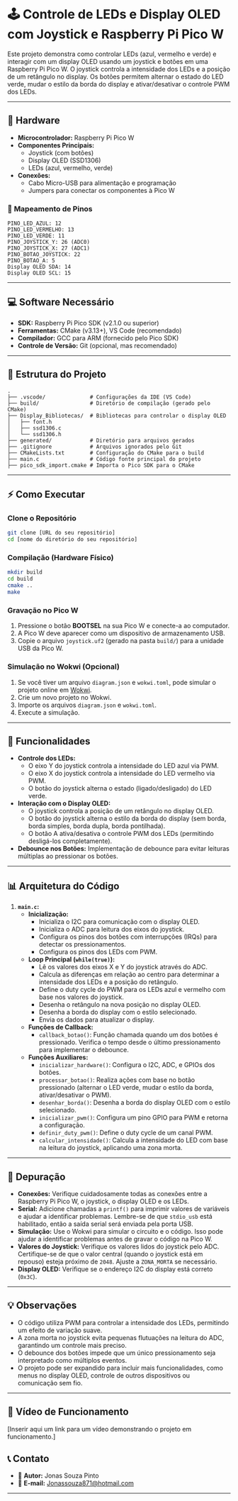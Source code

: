 
# 🕹️ Controle de LEDs e Display OLED com Joystick e Raspberry Pi Pico W

Este projeto demonstra como controlar LEDs (azul, vermelho e verde) e interagir com um display OLED usando um joystick e botões em uma Raspberry Pi Pico W. O joystick controla a intensidade dos LEDs e a posição de um retângulo no display. Os botões permitem alternar o estado do LED verde, mudar o estilo da borda do display e ativar/desativar o controle PWM dos LEDs.

---

## 🔧 **Hardware**

*   **Microcontrolador:** Raspberry Pi Pico W
*   **Componentes Principais:**
    *   Joystick (com botões)
    *   Display OLED (SSD1306)
    *   LEDs (azul, vermelho, verde)
*   **Conexões:**
    *   Cabo Micro-USB para alimentação e programação
    *   Jumpers para conectar os componentes à Pico W

### 📍 **Mapeamento de Pinos**

```
PINO_LED_AZUL: 12
PINO_LED_VERMELHO: 13
PINO_LED_VERDE: 11
PINO_JOYSTICK_Y: 26 (ADC0)
PINO_JOYSTICK_X: 27 (ADC1)
PINO_BOTAO_JOYSTICK: 22
PINO_BOTAO_A: 5
Display OLED SDA: 14
Display OLED SCL: 15
```

---

## 💻 **Software Necessário**

*   **SDK:** Raspberry Pi Pico SDK (v2.1.0 ou superior)
*   **Ferramentas:** CMake (v3.13+), VS Code (recomendado)
*   **Compilador:** GCC para ARM (fornecido pelo Pico SDK)
*   **Controle de Versão:** Git (opcional, mas recomendado)

---

## 📁 **Estrutura do Projeto**

```
.
├── .vscode/              # Configurações da IDE (VS Code)
├── build/                # Diretório de compilação (gerado pelo CMake)
├── Display_Bibliotecas/  # Bibliotecas para controlar o display OLED
│   ├── font.h
│   ├── ssd1306.c
│   └── ssd1306.h
├── generated/            # Diretório para arquivos gerados
├── .gitignore            # Arquivos ignorados pelo Git
├── CMakeLists.txt        # Configuração do CMake para o build
├── main.c                # Código fonte principal do projeto
├── pico_sdk_import.cmake # Importa o Pico SDK para o CMake
```

---

## ⚡ **Como Executar**

### **Clone o Repositório**

```bash
git clone [URL do seu repositório]
cd [nome do diretório do seu repositório]
```

### **Compilação (Hardware Físico)**

```bash
mkdir build
cd build
cmake ..
make
```

### **Gravação no Pico W**

1.  Pressione o botão **BOOTSEL** na sua Pico W e conecte-a ao computador.
2.  A Pico W deve aparecer como um dispositivo de armazenamento USB.
3.  Copie o arquivo `joystick.uf2` (gerado na pasta `build/`) para a unidade USB da Pico W.

### **Simulação no Wokwi (Opcional)**

1.  Se você tiver um arquivo `diagram.json` e `wokwi.toml`, pode simular o projeto online em [Wokwi](https://wokwi.com/).
2.  Crie um novo projeto no Wokwi.
3.  Importe os arquivos `diagram.json` e `wokwi.toml`.
4.  Execute a simulação.

---

## 🚀 **Funcionalidades**

*   **Controle dos LEDs:**
    *   O eixo Y do joystick controla a intensidade do LED azul via PWM.
    *   O eixo X do joystick controla a intensidade do LED vermelho via PWM.
    *   O botão do joystick alterna o estado (ligado/desligado) do LED verde.
*   **Interação com o Display OLED:**
    *   O joystick controla a posição de um retângulo no display OLED.
    *   O botão do joystick alterna o estilo da borda do display (sem borda, borda simples, borda dupla, borda pontilhada).
    *   O botão A ativa/desativa o controle PWM dos LEDs (permitindo desligá-los completamente).
*   **Debounce nos Botões:** Implementação de debounce para evitar leituras múltiplas ao pressionar os botões.

---

## 📊 **Arquitetura do Código**

1.  **`main.c`:**
    *   **Inicialização:**
        *   Inicializa o I2C para comunicação com o display OLED.
        *   Inicializa o ADC para leitura dos eixos do joystick.
        *   Configura os pinos dos botões com interrupções (IRQs) para detectar os pressionamentos.
        *   Configura os pinos dos LEDs com PWM.
    *   **Loop Principal (`while(true)`):**
        *   Lê os valores dos eixos X e Y do joystick através do ADC.
        *   Calcula as diferenças em relação ao centro para determinar a intensidade dos LEDs e a posição do retângulo.
        *   Define o duty cycle do PWM para os LEDs azul e vermelho com base nos valores do joystick.
        *   Desenha o retângulo na nova posição no display OLED.
        *   Desenha a borda do display com o estilo selecionado.
        *   Envia os dados para atualizar o display.
    *   **Funções de Callback:**
        *   `callback_botao()`: Função chamada quando um dos botões é pressionado.  Verifica o tempo desde o último pressionamento para implementar o debounce.
    *   **Funções Auxiliares:**
        *   `inicializar_hardware()`:  Configura o I2C, ADC, e GPIOs dos botões.
        *   `processar_botao()`:  Realiza ações com base no botão pressionado (alternar o LED verde, mudar o estilo da borda, ativar/desativar o PWM).
        *   `desenhar_borda()`:  Desenha a borda do display OLED com o estilo selecionado.
        *   `inicializar_pwm()`:  Configura um pino GPIO para PWM e retorna a configuração.
        *   `definir_duty_pwm()`:  Define o duty cycle de um canal PWM.
        *   `calcular_intensidade()`:  Calcula a intensidade do LED com base na leitura do joystick, aplicando uma zona morta.

---

## 🐛 **Depuração**

*   **Conexões:** Verifique cuidadosamente todas as conexões entre a Raspberry Pi Pico W, o joystick, o display OLED e os LEDs.
*   **Serial:**  Adicione chamadas a `printf()` para imprimir valores de variáveis e ajudar a identificar problemas.  Lembre-se de que `stdio_usb` está habilitado, então a saída serial será enviada pela porta USB.
*   **Simulação:** Use o Wokwi para simular o circuito e o código. Isso pode ajudar a identificar problemas antes de gravar o código na Pico W.
*   **Valores do Joystick:**  Verifique os valores lidos do joystick pelo ADC.  Certifique-se de que o valor central (quando o joystick está em repouso) esteja próximo de `2048`.  Ajuste a `ZONA_MORTA` se necessário.
*   **Display OLED:** Verifique se o endereço I2C do display está correto (`0x3C`).

---

## 💡 Observações

*   O código utiliza PWM para controlar a intensidade dos LEDs, permitindo um efeito de variação suave.
*   A zona morta no joystick evita pequenas flutuações na leitura do ADC, garantindo um controle mais preciso.
*   O debounce dos botões impede que um único pressionamento seja interpretado como múltiplos eventos.
*   O projeto pode ser expandido para incluir mais funcionalidades, como menus no display OLED, controle de outros dispositivos ou comunicação sem fio.

---


## 🔗 **Vídeo de Funcionamento**

[Inserir aqui um link para um vídeo demonstrando o projeto em funcionamento.]

## 📞 **Contato**

*   👤 **Autor:** Jonas Souza Pinto
*   📧 **E-mail:** Jonassouza871@hotmail.com

---
```


